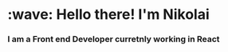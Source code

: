 <h1 align="left" id="macropower-title">:wave: Hello there! I'm Nikolai</h1>
<h3 align="left">I am a Front end Developer curretnly working in React</h3>
